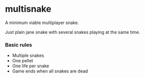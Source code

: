 multisnake
==========

A minimum viable multiplayer snake.

Just plain jane snake with several snakes playing at the same time.

### Basic rules

* Multiple snakes
* One pellet
* One life per snake
* Game ends when all snakes are dead